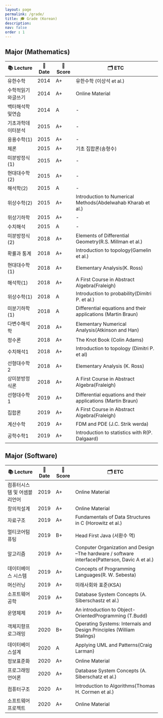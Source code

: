 ```yaml
---
layout: page
permalink: /grade/
title: 🎓 Grade (Korean)
description: 
nav: false
order : 1
---
```



## Major (Mathematics)

<div align=center markdown="1">


|📚 Lecture | 📅 Date | 🍁 Score | 🗂 ETC | 
|---|---|---|---|
유한수학	|2014	|A+	|유한수학 (이상석 et al.)
수학적읽기와글쓰기	|2014	|A+|	Online Material
백터해석학및연습	|2014	|A|	-
기초과학데이터분석	|2015|	A+|	-
응용수학(1)	|2015|	A+	|-
체론	|2015|	A+|	기초 집합론(송형수)
미분방정식(1)	|2015|	A+	|-
현대대수학(2)	|2015|	A+	|-
해석학(2)|	2015|	A	|-
위상수학(2)|	2015|	A+	|Introduction to Numerical Methods(Abdelwahab Kharab et al.)
위상기하학|	2015|	A+	|-
수치해석	|2015	|A	|-
미분방정식 (2)|	2018|	A+	|Elements of Differential Geometry(R.S. Millman et al.)
확률과 통계 |	2018	|A+	|Introduction to topology(Gamelin et al.)
현대대수학(1)|	2018|	A+	|Elementary Analysis(K. Ross)
해석학(1)|	2018	|A+	|A First Course in Abstract Algebra(Fraleigh)
위상수학(1)	|2018	|A	|Introduction to probability(Dimitri P. et al.)
미분기하학(1)	|2018|	A	|Differential equations and their applications (Martin Braun)
다변수해석학|	2018|	A+	|Elementary Numerical Analysis(Atkinson and Han)
정수론	|2018	|A+	|The Knot Book (Colin Adams)
수치해석1	|2018	|A+	|Introduction to topology (Dimitri P. et al)
선형대수학2	|2018	|A+	|Elementary Analysis (K. Ross)
상미분방정식론|	2018|	A+|	A First Course in Abstract Algebra(Fraleigh)
선형대수학1	|2019	|A+|	Differential equations and their applications (Martin Braun)
집합론	|2019	|A+	|A First Course in Abstract Algebra(Fraleigh)
계산수학	|2019	|A+|	FDM and PDE (J.C. Strik werda)
공학수학1	|2019	|A+|	Introduction to statistics with R(P. Dalgaard)

</div>




## Major (Software)

<div align=center markdown="1">


|📚 Lecture | 📅 Date | 🍁 Score | 🗂 ETC | 
|---|---|---|---|
컴퓨터시스템 및 어셈블리언어	|2019|	A+|	Online Material
창의적설계	|2019|	A+|	Online Material
자료구조	|2019	|A+|	Fundamentals of Data Structures in C (Horowitz et al.)
멀티코어텀퓨팅|	2019	|B+|	Head First Java (서환수 역)
알고리즘	|2019	|A+	|Conputer Organization and Design –The hardware / software interface(Patterson, Davic A et al.)
데이터베이스 시스템	|2019	|A+|	Concepts of Programming Languages(R. W. Sebesta)
머신러닝	|2019	|A+|	미래사회와 표준(KSA)
소프트웨어공학|	2019 |A+|	Database System Concepts (A. Siberschastz et al.)
운영체제	|2019	|A+	|An introduction to Object-OrientedProgramming (T.Budd)
객체지향프로그래밍	|2020	|B+|	Operating Systems: Internals and Design Principles (William Stalings)
데이터베이스설계	|2020|	A|	Applying UML and Patterns(Craig Larman)
정보표준화	|2020	|A+	|Online Material
프로그래밍언어론|	2020|	A+|	Database System Concepts (A. Siberschatz et al.)
컴퓨터구조	|2020	|A+|	Introduction to Algorithms(Thomas H. Cormen et al.)
소프트웨어프로젝트|	2020	|A+|	 Online Material 

</div>